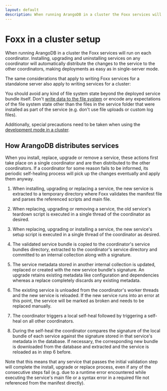 ```yaml
---
layout: default
description: When running ArangoDB in a cluster the Foxx services will run on eachcoordinator
---
```

Foxx in a cluster setup
=======================

When running ArangoDB in a cluster the Foxx services will run on each
coordinator. Installing, upgrading and uninstalling services on any coordinator
will automatically distribute the changes to the service to the other coordinators,
making deployments as easy as in single-server mode.

The same considerations that apply to writing Foxx services for a
standalone server also apply to writing services for a cluster:

You should avoid any kind of file system state beyond the deployed service
bundle itself. Don't [write data to the file system](foxx-guides-files.html) or encode
any expectations of the file system state other than the files in the
service folder that were installed as part of the service
(e.g. don't use file uploads or custom log files).

Additionally, special precautions need to be taken when using the
[development mode in a cluster](foxx-guides-development-mode.html#in-a-cluster).

How ArangoDB distributes services
---------------------------------

When you install, replace, upgrade or remove a service, these actions first
take place on a single coordinator and are then distributed to the other
coordinators. If a coordinator for some reason fails to be informed,
its periodic self-healing process will pick up the changes eventually
and apply them anyway.

1.  When installing, upgrading or replacing a service, the new service is
    extracted to a temporary directory where Foxx validates the manifest file
    and parses the referenced scripts and main file.

2.  When replacing, upgrading or removing a service, the old service's teardown
    script is executed in a single thread of the coordinator as desired.

3.  When replacing, upgrading or installing a service, the new service's setup
    script is executed in a single thread of the coordinator as desired.

4.  The validated service bundle is copied to the coordinator's service bundles
    directory, extracted to the coordinator's service directory and committed
    to an internal collection along with a signature.

5.  The service metadata stored in another internal collection is updated,
    replaced or created with the new service bundle's signature. An upgrade
    retains existing metadata like configuration and dependencies whereas
    a replace completely discards any existing metadata.

6.  The existing service is unloaded from the coordinator's worker threads
    and the new service is reloaded. If the new service runs into an error
    at this point, the service will be marked as broken and
    needs to be replaced manually.

7.  The coordinator triggers a local self-heal followed by triggering
    a self-heal on all other coordinators.

8.  During the self-heal the coordinator compares the signature of the
    local bundle of each service against the signature stored in that
    service's metadata in the database. If necessary, the corresponding
    new bundle is downloaded from the database and extracted and the service
    is reloaded as in step 6 before.

Note that this means that any service that passes the initial validation step
will complete the install, upgrade or replace process, even if any of the
consecutive steps fail (e.g. due to a runtime error encountered while executing
the service's main file or a syntax error in a required file not referenced
from the manifest directly).
